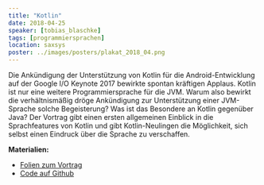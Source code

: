 ```yaml
---
title: "Kotlin"
date: 2018-04-25
speaker: [tobias_blaschke]
tags: [programmiersprachen]
location: saxsys
poster: ../images/posters/plakat_2018_04.png
---
```


Die Ankündigung der Unterstützung von Kotlin für die Android-Entwicklung auf der Google I/O Keynote 2017 bewirkte
spontan kräftigen Applaus. Kotlin ist nur eine weitere Programmiersprache für die JVM. Warum also bewirkt die
verhältnismäßig dröge Ankündigung zur Unterstützung einer JVM-Sprache solche Begeisterung? Was ist das Besondere an
Kotlin gegenüber Java? Der Vortrag gibt einen ersten allgemeinen Einblick in die Sprachfeatures von Kotlin und gibt
Kotlin-Neulingen die Möglichkeit, sich selbst einen Eindruck über die Sprache zu verschaffen.

**Materialien:**

- [Folien zum Vortrag](https://gaerfield.github.io/2018-04-26_Kotlin_jug-gr/)
- [Code auf Github](https://github.com/gaerfield/2018-04-26_Kotlin_jug-gr)
